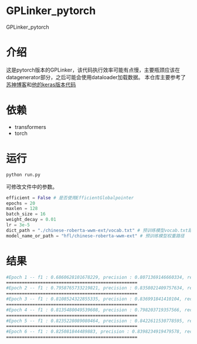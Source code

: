 # GPLinker_pytorch
GPLinker_pytorch

# 介绍
这是pytorch版本的GPLinker，该代码执行效率可能有点慢，主要瓶颈应该在datagenerator部分，之后可能会使用dataloader加载数据。
本仓库主要参考了[苏神博客](https://kexue.fm/archives/8888)和[他的keras版本代码](https://github.com/bojone/bert4keras/tree/master/examples/task_relation_extraction_gplinker.py)

# 依赖
- transformers
- torch

# 运行
```bash
python run.py
```
可修改文件中的参数。
```python    
efficient = False # 是否使用EfficientGlobalpointer
epochs = 20
maxlen = 128
batch_size = 16
weight_decay = 0.01
lr = 3e-5
dict_path = "./chinese-roberta-wwm-ext/vocab.txt" # 预训练模型vocab.txt路径
model_name_or_path = "hfl/chinese-roberta-wwm-ext" # 预训练模型权重路径
```

# 结果
```bash
#Epoch 1 -- f1 : 0.6860628101678229, precision : 0.8071369146660334, recall : 0.5965740639068857
==================================================
#Epoch 2 -- f1 : 0.7958765733219821, precision : 0.8358021409757634, recall : 0.759591523004283
==================================================
#Epoch 3 -- f1 : 0.8108524322855335, precision : 0.836991841410104, recall : 0.7862962556275397
==================================================
#Epoch 4 -- f1 : 0.8135480049539608, precision : 0.798203719357566, recall : 0.8294937959811138
==================================================
#Epoch 5 -- f1 : 0.8235228089080464, precision : 0.8422611530778595, recall : 0.8056000878445156
==================================================
#Epoch 6 -- f1 : 0.825081844489883, precision : 0.8398234919479578, recall : 0.8108487976281985
==================================================
```